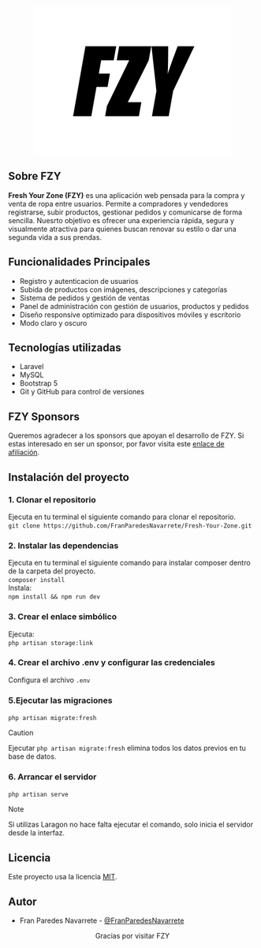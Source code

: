 <p align="center"><img src="public/assets/images/logo/fzy-logo-dark.png" width="400" alt="FZY Logo"></p>

## Sobre FZY

**Fresh Your Zone (FZY)** es una aplicación web pensada para la compra y venta de ropa entre usuarios. Permite a compradores y vendedores registrarse, subir productos, gestionar pedidos y comunicarse de forma sencilla. Nuesrto objetivo es ofrecer una experiencia rápida, segura y visualmente atractiva para quienes buscan renovar su estilo o dar una segunda vida a sus prendas.

## Funcionalidades Principales
- Registro y autenticacion de usuarios 
- Subida de productos con imágenes, descripciones y categorías
- Sistema de pedidos y gestión de ventas
- Panel de administración con gestión de usuarios, productos y pedidos
- Diseño responsive optimizado para dispositivos móviles y escritorio
- Modo claro y oscuro 

## Tecnologías utilizadas
- Laravel
- MySQL
- Bootstrap 5
- Git y  GitHub para control de versiones

## FZY Sponsors
Queremos agradecer a los sponsors que apoyan el desarrollo de FZY. Si estas interesado en ser un sponsor, por favor visita este [enlace de afiliación](https://www.google.com/url?sa=i&url=https%3A%2F%2Fx.com%2FDefensaAnimalZA%2Fstatus%2F1450733997156360194&psig=AOvVaw2n66AvogwpcA9r8J4LHViI&ust=1748433841333000&source=images&cd=vfe&opi=89978449&ved=0CBQQjRxqFwoTCOD_-uHNw40DFQAAAAAdAAAAABAE).

## Instalación del proyecto
 ### 1. Clonar el repositorio
 Ejecuta en tu terminal el siguiente comando para clonar el repositorio.<br>
 `git clone https://github.com/FranParedesNavarrete/Fresh-Your-Zone.git`

 ### 2. Instalar las dependencias
 Ejecuta en tu terminal el siguiente comando para instalar composer dentro de la carpeta del proyecto.<br>
 `composer install`<br>
 Instala: <br>
 `npm install && npm run dev`

 ### 3. Crear el enlace simbólico
 Ejecuta: <br>
 `php artisan storage:link`

 ### 4. Crear el archivo .env y configurar las credenciales
 Configura el archivo `.env`

 ### 5.Ejecutar las migraciones
 `php artisan migrate:fresh`
 > [!CAUTION]
 > Ejecutar `php artisan migrate:fresh` elimina todos los datos previos en tu base de datos.

 ### 6. Arrancar el servidor
 `php artisan serve`<br>
 > [!NOTE]
 > Si utilizas Laragon no hace falta ejecutar el comando, solo inicia el servidor desde la interfaz.

## Licencia
Este proyecto usa la licencia [MIT](https://opensource.org/licenses/MIT).

## Autor
- Fran Paredes Navarrete - [@FranParedesNavarrete](https://github.com/FranParedesNavarrete)

<p align="center">Gracias por visitar FZY</p> 